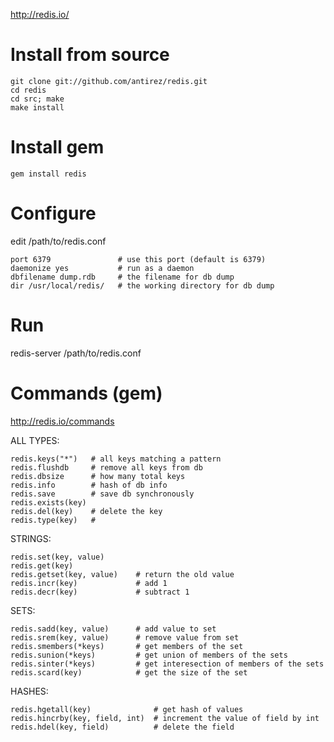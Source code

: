 http://redis.io/

# Install from source

    git clone git://github.com/antirez/redis.git
    cd redis
    cd src; make
    make install
    
# Install gem

    gem install redis
    
# Configure

edit /path/to/redis.conf
    
    port 6379               # use this port (default is 6379)
    daemonize yes           # run as a daemon
    dbfilename dump.rdb     # the filename for db dump
    dir /usr/local/redis/   # the working directory for db dump
    
# Run

redis-server /path/to/redis.conf

# Commands (gem)

http://redis.io/commands

ALL TYPES:

    redis.keys("*")   # all keys matching a pattern
    redis.flushdb     # remove all keys from db
    redis.dbsize      # how many total keys
    redis.info        # hash of db info
    redis.save        # save db synchronously
    redis.exists(key)
    redis.del(key)    # delete the key
    redis.type(key)   # 

STRINGS:

    redis.set(key, value)
    redis.get(key)
    redis.getset(key, value)    # return the old value
    redis.incr(key)             # add 1
    redis.decr(key)             # subtract 1

SETS:

    redis.sadd(key, value)      # add value to set
    redis.srem(key, value)      # remove value from set
    redis.smembers(*keys)       # get members of the set
    redis.sunion(*keys)         # get union of members of the sets
    redis.sinter(*keys)         # get interesection of members of the sets
    redis.scard(key)            # get the size of the set

HASHES:

    redis.hgetall(key)              # get hash of values
    redis.hincrby(key, field, int)  # increment the value of field by int
    redis.hdel(key, field)          # delete the field
